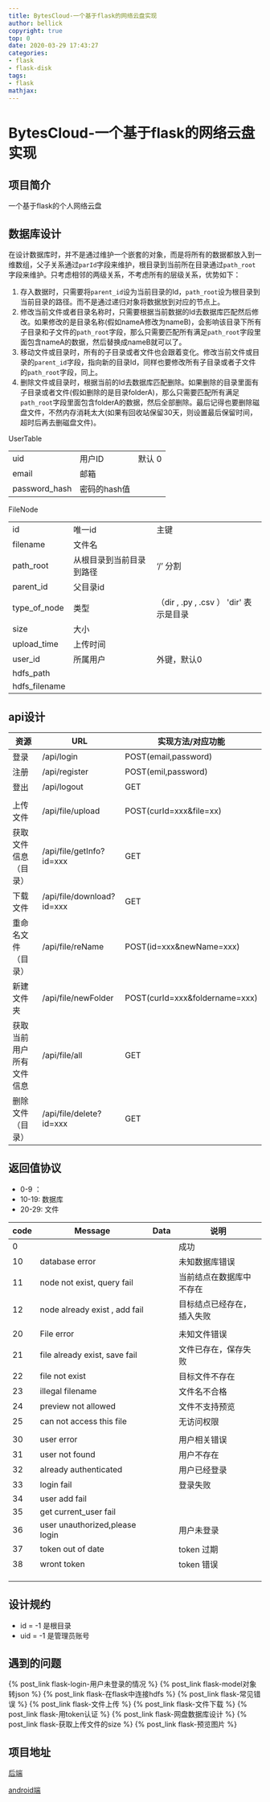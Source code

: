 ```yaml
---
title: BytesCloud-一个基于flask的网络云盘实现
author: bellick
copyright: true
top: 0
date: 2020-03-29 17:43:27
categories:
- flask
- flask-disk
tags:
- flask
mathjax:
---
```


# BytesCloud-一个基于flask的网络云盘实现

## 项目简介

一个基于flask的个人网络云盘

## 数据库设计

在设计数据库时，并不是通过维护一个嵌套的对象，而是将所有的数据都放入到一维数组，父子关系通过`parId`字段来维护，根目录到当前所在目录通过`path_root`字段来维护。只考虑相邻的两级关系，不考虑所有的层级关系，优势如下：

1. 存入数据时，只需要将`parent_id`设为当前目录的Id，`path_root`设为根目录到当前目录的路径。而不是通过递归对象将数据放到对应的节点上。
2. 修改当前文件或者目录名称时，只需要根据当前数据的Id去数据库匹配然后修改。如果修改的是目录名称(假如nameA修改为nameB)，会影响该目录下所有子目录和子文件的`path_root`字段，那么只需要匹配所有满足`path_root`字段里面包含nameA的数据，然后替换成nameB就可以了。
3. 移动文件或目录时，所有的子目录或者文件也会跟着变化。修改当前文件或目录的`parent_id`字段，指向新的目录Id，同样也要修改所有子目录或者子文件的`path_root`字段，同上。
4. 删除文件或目录时，根据当前的Id去数据库匹配删除。如果删除的目录里面有子目录或者文件(假如删除的是目录folderA)，那么只需要匹配所有满足`path_root`字段里面包含folderA的数据，然后全部删除。最后记得也要删除磁盘文件，不然内存消耗太大(如果有回收站保留30天，则设置最后保留时间，超时后再去删磁盘文件)。



UserTable

|               |              |        |
| ------------- | ------------ | ------ |
| uid           | 用户ID       | 默认 0 |
| email         | 邮箱         |        |
| password_hash | 密码的hash值 |        |

FileNode

|               |                          |                                        |
| ------------- | ------------------------ | -------------------------------------- |
| id            | 唯一id                   | 主键                                   |
| filename      | 文件名                   |                                        |
| path_root     | 从根目录到当前目录到路径 | ‘/’ 分割                               |
| parent_id     | 父目录id                 |                                        |
| type_of_node  | 类型                     | （dir , .py , .csv ） 'dir' 表示是目录 |
| size          | 大小                     |                                        |
| upload_time   | 上传时间                 |                                        |
| user_id       | 所属用户                 | 外键，默认0                            |
| hdfs_path     |                          |                                        |
| hdfs_filename |                          |                                        |



## api设计

| 资源                     | URL                       | 实现方法/对应功能              |
| ------------------------ | ------------------------- | ------------------------------ |
| 登录                     | /api/login                | POST(email,password)           |
| 注册                     | /api/register             | POST(emil,password)            |
| 登出                     | /api/logout               | GET                            |
|                          |                           |                                |
| 上传文件                 | /api/file/upload          | POST(curId=xxx&file=xx)        |
| 获取文件信息（目录）     | /api/file/getInfo?id=xxx  | GET                            |
| 下载文件                 | /api/file/download?id=xxx | GET                            |
| 重命名文件（目录）       | /api/file/reName          | POST(id=xxx&newName=xxx)       |
| 新建文件夹               | /api/file/newFolder       | POST(curId=xxx&foldername=xxx) |
| 获取当前用户所有文件信息 | /api/file/all             | GET                            |
| 删除文件（目录）         | /api/file/delete?id=xxx   | GET                            |



## 返回值协议

* 0-9 ：
* 10-19: 数据库
* 20-29: 文件

| code | Message                        | Data | 说明                       |
| ---- | ------------------------------ | ---- | -------------------------- |
| 0    |                                |      | 成功                       |
| 10   | database error                 |      | 未知数据库错误             |
| 11   | node not exist, query fail     |      | 当前结点在数据库中不存在   |
| 12   | node already exist , add fail  |      | 目标结点已经存在，插入失败 |
|      |                                |      |                            |
| 20   | File error                     |      | 未知文件错误               |
| 21   | file already exist, save fail  |      | 文件已存在，保存失败       |
| 22   | file not exist                 |      | 目标文件不存在             |
| 23   | illegal filename               |      | 文件名不合格               |
| 24   | preview not allowed            |      | 文件不支持预览             |
| 25   | can not access this file       |      | 无访问权限                 |
|      |                                |      |                            |
| 30   | user error                     |      | 用户相关错误               |
| 31   | user not found                 |      | 用户不存在                 |
| 32   | already authenticated          |      | 用户已经登录               |
| 33   | login fail                     |      | 登录失败                   |
| 34   | user add fail                  |      |                            |
| 35   | get current_user fail          |      |                            |
| 36   | user unauthorized,please login |      | 用户未登录                 |
| 37   | token out of date              |      | token 过期                 |
| 38   | wront token                    |      | token 错误                 |
|      |                                |      |                            |
|      |                                |      |                            |
|      |                                |      |                            |



## 设计规约

* id = -1 是根目录
* uid = -1 是管理员账号


## 遇到的问题

{% post_link flask-login-用户未登录的情况 %}
{% post_link flask-model对象转json %}
{% post_link flask-在flask中连接hdfs  %}
{% post_link flask-常见错误  %}
{% post_link flask-文件上传  %}
{% post_link flask-文件下载  %}
{% post_link flask-用token认证  %}
{% post_link flask-网盘数据库设计  %}
{% post_link flask-获取上传文件的size  %}
{% post_link flask-预览图片  %}

## 项目地址

[后端](https://github.com/wangbei98/cloud-disk)

[android端](https://github.com/kriywu/bytes_cloud)
